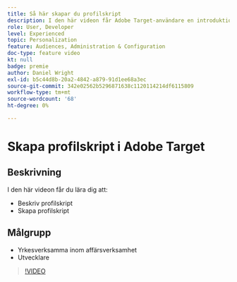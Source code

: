 ```yaml
---
title: Så här skapar du profilskript
description: I den här videon får Adobe Target-användare en introduktion till profilskript. Titta på den här videon om du har erfarenhet av Adobe Target och vill lära dig grunderna i hur du använder profilskript för att utföra mer specialiserad målgruppsanpassning eller skapa målgrupper.
role: User, Developer
level: Experienced
topic: Personalization
feature: Audiences, Administration & Configuration
doc-type: feature video
kt: null
badge: premie
author: Daniel Wright
exl-id: b5c44d8b-20a2-4842-a879-91d1ee68a3ec
source-git-commit: 342e02562b5296871638c1120114214df6115809
workflow-type: tm+mt
source-wordcount: '68'
ht-degree: 0%

---
```


# Skapa profilskript i Adobe Target

## Beskrivning

I den här videon får du lära dig att:

* Beskriv profilskript
* Skapa profilskript

## Målgrupp

* Yrkesverksamma inom affärsverksamhet
* Utvecklare

>[!VIDEO](https://video.tv.adobe.com/v/17394/?quality=12)
